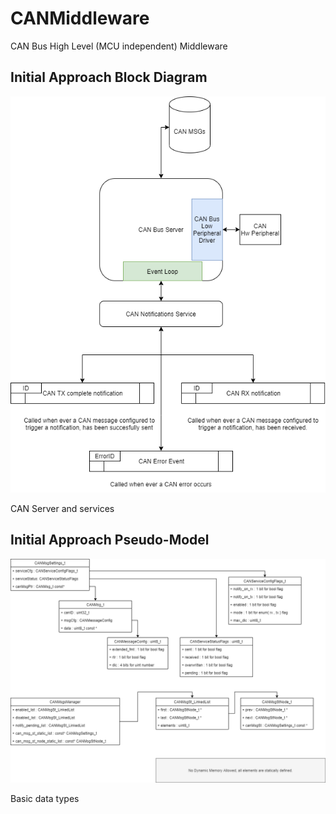 # CANMiddleware

CAN Bus High Level (MCU independent) Middleware


## Initial Approach Block Diagram

![block_diagram](Design/CANBus_Middleware_Service_Design.drawio.png)

CAN Server and services

## Initial Approach Pseudo-Model


![Pseudo-Model](Design/UML.drawio.png)

Basic data types